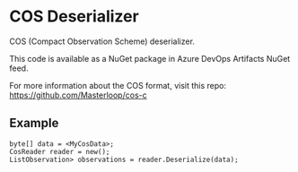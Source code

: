 # COS Deserializer
COS (Compact Observation Scheme) deserializer.

This code is available as a NuGet package in Azure DevOps Artifacts NuGet feed.

For more information about the COS format, visit this repo: https://github.com/Masterloop/cos-c

## Example
```
byte[] data = <MyCosData>;
CosReader reader = new();
ListObservation> observations = reader.Deserialize(data);
```
